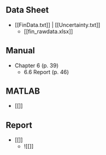 ## Data Sheet
- [[FinData.txt]] | [[Uncertainty.txt]]
	- [[fin_rawdata.xlsx]]

## Manual
- Chapter 6 (p. 39)
	- 6.6 Report (p. 46)
## MATLAB
- [[]]

## Report
- [[]]
	- ![[]]